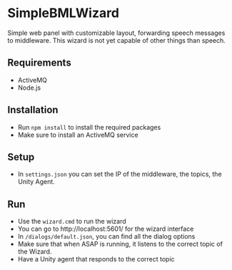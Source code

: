 # SimpleBMLWizard
Simple web panel with customizable layout, forwarding speech messages to middleware. This wizard is not yet capable of other things than speech.

## Requirements
* ActiveMQ
* Node.js

## Installation
* Run `npm install` to install the required packages
* Make sure to install an ActiveMQ service

## Setup
* In `settings.json` you can set the IP of the middleware, the topics, the Unity Agent.

## Run
* Use the `wizard.cmd` to run the wizard
* You can go to http://localhost:5601/ for the wizard interface
* In `/dialogs/default.json`, you can find all the dialog options
* Make sure that when ASAP is running, it listens to the correct topic of the Wizard.
* Have a Unity agent that responds to the correct topic

